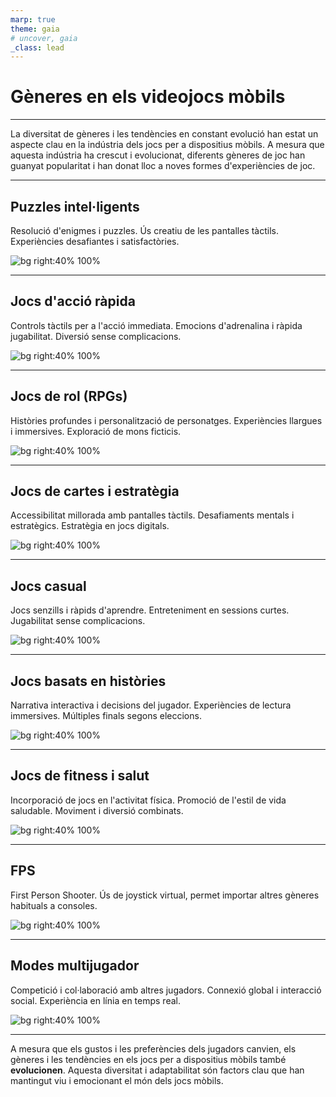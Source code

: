 ```yaml
---
marp: true
theme: gaia
# uncover, gaia
_class: lead
---
```


<!-- _class: invert -->

# Gèneres en els videojocs mòbils

---

La diversitat de gèneres i les tendències en constant evolució han estat un aspecte clau en la indústria dels jocs per a dispositius mòbils. A mesura que aquesta indústria ha crescut i evolucionat, diferents gèneres de joc han guanyat popularitat i han donat lloc a noves formes d'experiències de joc.

---

## Puzzles intel·ligents

Resolució d'enigmes i puzzles.
Ús creatiu de les pantalles tàctils.
Experiències desafiantes i satisfactòries.

![bg right:40% 100%](https://e00-elmundo.uecdn.es/assets/multimedia/imagenes/2022/11/24/16693193289627.jpg)

---

## Jocs d'acció ràpida

Controls tàctils per a l'acció immediata.
Emocions d'adrenalina i ràpida jugabilitat.
Diversió sense complicacions.

![bg right:40% 100%](https://i.blogs.es/7f032a/jetpack00/1366_2000.jpeg)

---

## Jocs de rol (RPGs)

Històries profundes i personalització de personatges.
Experiències llargues i immersives.
Exploració de mons ficticis.

![bg right:40% 100%](https://www.androidauthority.com/wp-content/uploads/2021/08/Titan-Quest-best-RPGs-for-Android.jpg)

---

## Jocs de cartes i estratègia

Accessibilitat millorada amb pantalles tàctils.
Desafiaments mentals i estratègics.
Estratègia en jocs digitals.

![bg right:40% 100%](https://cdn1.clickthecity.com/wp-content/uploads/2020/03/12144628/Multiplayer-Games-for-Mobile.png)

---

## Jocs casual

Jocs senzills i ràpids d'aprendre.
Entreteniment en sessions curtes.
Jugabilitat sense complicacions.

![bg right:40% 100%](https://im.indiatimes.in/content/2019/Dec/AMP_5df354307efc7.jpg?w=1200&h=900&cc=1)

---

## Jocs basats en històries

Narrativa interactiva i decisions del jugador.
Experiències de lectura immersives.
Múltiples finals segons eleccions.

![bg right:40% 100%](https://cdn6.aptoide.com/imgs/5/a/0/5a08b20119d577ed80c4ddba0572bf01_icon.png)

---

## Jocs de fitness i salut

Incorporació de jocs en l'activitat física.
Promoció de l'estil de vida saludable.
Moviment i diversió combinats.

![bg right:40% 100%](https://mensfitness.co.uk/wp-content/uploads/sites/2/2020/09/NSwitchDS_JumpRopeChallenge_01.jpg)

---

## FPS

First Person Shooter.
Ús de joystick virtual, permet importar altres gèneres habituals a consoles.

![bg right:40% 100%](https://raw.githubusercontent.com/MarcoFazioRandom/Godot-Virtual-Joystick/master/preview_1.png)

---

## Modes multijugador

Competició i col·laboració amb altres jugadors.
Connexió global i interacció social.
Experiència en línia en temps real.

![bg right:40% 100%](https://cdn.vox-cdn.com/thumbor/Hm0P32PECf_6l1BhZf8MJh6Be20=/1400x1400/filters:format(jpeg)/cdn.vox-cdn.com/uploads/chorus_asset/file/19238987/mario_kart_tour_phone.jpg)



---

A mesura que els gustos i les preferències dels jugadors canvien, els gèneres i les tendències en els jocs per a dispositius mòbils també **evolucionen**. Aquesta diversitat i adaptabilitat són factors clau que han mantingut viu i emocionant el món dels jocs mòbils.

